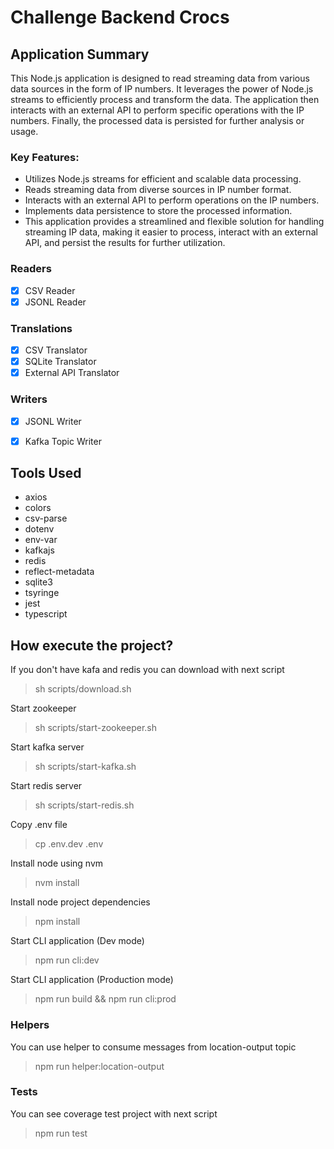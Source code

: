 # Challenge Backend Crocs

## Application Summary
This Node.js application is designed to read streaming data from various data sources in the form of IP numbers. It leverages the power of Node.js streams to efficiently process and transform the data. The application then interacts with an external API to perform specific operations with the IP numbers. Finally, the processed data is persisted for further analysis or usage.

### Key Features:

- Utilizes Node.js streams for efficient and scalable data processing.
- Reads streaming data from diverse sources in IP number format.
- Interacts with an external API to perform operations on the IP numbers.
- Implements data persistence to store the processed information.
- This application provides a streamlined and flexible solution for handling streaming IP data, making it easier to process, interact with an external API, and persist the results for further utilization.

### Readers

- [x] CSV Reader
- [x] JSONL Reader

### Translations

- [x] CSV Translator
- [x] SQLite Translator
- [x] External API Translator

### Writers

- [x] JSONL Writer
- [x] Kafka Topic Writer 


## Tools Used

- axios
- colors
- csv-parse
- dotenv
- env-var
- kafkajs
- redis
- reflect-metadata
- sqlite3
- tsyringe
- jest
- typescript

## How execute the project?

If you don't have kafa and redis you can download with next script

> sh scripts/download.sh

Start zookeeper

> sh scripts/start-zookeeper.sh

Start kafka server

> sh scripts/start-kafka.sh

Start redis server

> sh scripts/start-redis.sh

Copy .env file

> cp .env.dev .env

Install node using nvm

> nvm install

Install node project dependencies

> npm install

Start CLI application (Dev mode)

> npm run cli:dev

Start CLI application (Production mode)

> npm run build && npm run cli:prod

### Helpers

You can use helper to consume messages from location-output topic

> npm run helper:location-output 

### Tests

You can see coverage test project with next script

> npm run test